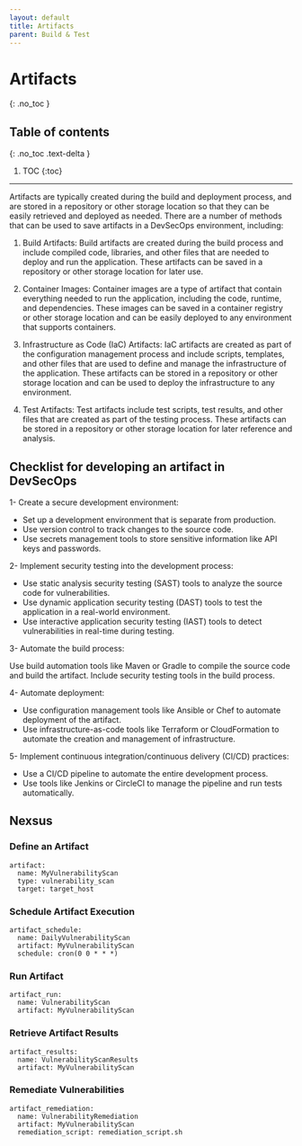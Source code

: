```yaml
---
layout: default
title: Artifacts
parent: Build & Test
---
```


# Artifacts
{: .no_toc }

## Table of contents
{: .no_toc .text-delta }

1. TOC
{:toc}

---

Artifacts are typically created during the build and deployment process, and are stored in a repository or other storage location so that they can be easily retrieved and deployed as needed. There are a number of methods that can be used to save artifacts in a DevSecOps environment, including:

1. Build Artifacts: Build artifacts are created during the build process and include compiled code, libraries, and other files that are needed to deploy and run the application. These artifacts can be saved in a repository or other storage location for later use.

2. Container Images: Container images are a type of artifact that contain everything needed to run the application, including the code, runtime, and dependencies. These images can be saved in a container registry or other storage location and can be easily deployed to any environment that supports containers.

3. Infrastructure as Code (IaC) Artifacts: IaC artifacts are created as part of the configuration management process and include scripts, templates, and other files that are used to define and manage the infrastructure of the application. These artifacts can be stored in a repository or other storage location and can be used to deploy the infrastructure to any environment.

4. Test Artifacts: Test artifacts include test scripts, test results, and other files that are created as part of the testing process. These artifacts can be stored in a repository or other storage location for later reference and analysis.




## Checklist for developing an artifact in DevSecOps



1- Create a secure development environment:

* Set up a development environment that is separate from production.
* Use version control to track changes to the source code.
* Use secrets management tools to store sensitive information like API keys and passwords.

2- Implement security testing into the development process:

* Use static analysis security testing (SAST) tools to analyze the source code for vulnerabilities.
* Use dynamic application security testing (DAST) tools to test the application in a real-world environment.
* Use interactive application security testing (IAST) tools to detect vulnerabilities in real-time during testing.

3- Automate the build process:

Use build automation tools like Maven or Gradle to compile the source code and build the artifact.
Include security testing tools in the build process.

4- Automate deployment:

* Use configuration management tools like Ansible or Chef to automate deployment of the artifact.
* Use infrastructure-as-code tools like Terraform or CloudFormation to automate the creation and management of infrastructure.

5- Implement continuous integration/continuous delivery (CI/CD) practices:

* Use a CI/CD pipeline to automate the entire development process.
* Use tools like Jenkins or CircleCI to manage the pipeline and run tests automatically.




## Nexsus

### Define an Artifact

```
artifact:
  name: MyVulnerabilityScan
  type: vulnerability_scan
  target: target_host
```

### Schedule Artifact Execution

```
artifact_schedule:
  name: DailyVulnerabilityScan
  artifact: MyVulnerabilityScan
  schedule: cron(0 0 * * *)
```


### Run Artifact

```
artifact_run:
  name: VulnerabilityScan
  artifact: MyVulnerabilityScan
```

### Retrieve Artifact Results

```
artifact_results:
  name: VulnerabilityScanResults
  artifact: MyVulnerabilityScan
```


### Remediate Vulnerabilities

```
artifact_remediation:
  name: VulnerabilityRemediation
  artifact: MyVulnerabilityScan
  remediation_script: remediation_script.sh
```








